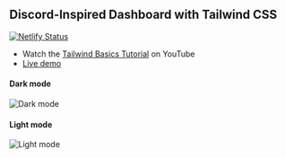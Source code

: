 ## Discord-Inspired Dashboard with Tailwind CSS

[![Netlify Status](https://api.netlify.com/api/v1/badges/e5670c2e-7a9f-4be2-955b-6bf8608ddc62/deploy-status)](https://app.netlify.com/sites/tailwind-dashboard-demo/deploys)

- Watch the [Tailwind Basics Tutorial](https://www.youtube.com/watch?v=pfaSUYaSgRo) on YouTube
- [Live demo](https://tailwind-dashboard-demo.netlify.app/)

#### Dark mode

![Dark mode](./dark-mode.png)

#### Light mode

![Light mode](./light-mode.png)
